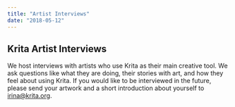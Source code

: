 ```yaml
---
title: "Artist Interviews"
date: "2018-05-12"
---
```


## Krita Artist Interviews

We host interviews with artists who use Krita as their main creative tool. We ask questions like what they are doing, their stories with art, and how they feel about using Krita. If you would like to be interviewed in the future, please send your artwork and a short introduction about yourself to irina@krita.org.
